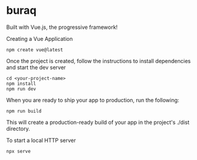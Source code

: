 # buraq
Built with Vue.js, the progressive framework!

Creating a Vue Application

```
npm create vue@latest
```

Once the project is created, follow the instructions to install dependencies and start the dev server

```
cd <your-project-name>
npm install
npm run dev
```

When you are ready to ship your app to production, run the following:

```
npm run build
```

This will create a production-ready build of your app in the project's ./dist directory.

To start a local HTTP server

```
npx serve
```